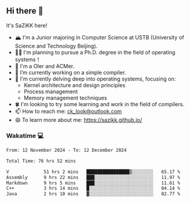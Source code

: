 ## Hi there 👋

It's SaZiKK here!

- 🏔️ I'm a Junior majoring in Computer Science  at USTB (University of Science and Technology Beijing).
- 🧑‍🎓 I'm planning to pursue a Ph.D. degree in the field of operating systems！
- 🚀 I'm a OIer and ACMer.
- 🔭 I’m currently working on a simple compiler.
- 🌱 I'm currently delving deep into operating systems, focusing on:
  - Kernel architecture and design principles
  - Process management
  - Memory management techniques
- 🍀 I'm looking to try some learning and work in the field of compilers.
- 📫 How to reach me: ck_look@outlook.com
- 😄 To learn more about me: https://sazikk.github.io/

  
<!--
**SaZiKK/SaZiKK** is a ✨ _special_ ✨ repository because its `README.md` (this file) appears on your GitHub profile.

Here are some ideas to get you started:

- 🔭 I’m currently working on ...
- 🌱 I’m currently learning ...
- 👯 I’m looking to collaborate on ...
- 🤔 I’m looking for help with ...
- 💬 Ask me about ...
- 📫 How to reach me: ...
- 😄 Pronouns: ...
- ⚡ Fun fact: ...
-->

### Wakatime 💻

<!--START_SECTION:waka-->

```txt
From: 12 November 2024 - To: 12 December 2024

Total Time: 76 hrs 52 mins

V             51 hrs 2 mins   ████████████████▒░░░░░░░░   65.17 %
Assembly      9 hrs 22 mins   ███░░░░░░░░░░░░░░░░░░░░░░   11.97 %
Markdown      9 hrs 5 mins    ███░░░░░░░░░░░░░░░░░░░░░░   11.61 %
C++           3 hrs 14 mins   █░░░░░░░░░░░░░░░░░░░░░░░░   04.14 %
Java          2 hrs 10 mins   ▓░░░░░░░░░░░░░░░░░░░░░░░░   02.77 %
```

<!--END_SECTION:waka-->
